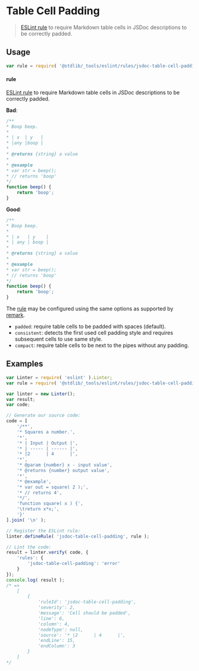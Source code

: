 <!--

@license Apache-2.0

Copyright (c) 2018 The Stdlib Authors.

Licensed under the Apache License, Version 2.0 (the "License");
you may not use this file except in compliance with the License.
You may obtain a copy of the License at

   http://www.apache.org/licenses/LICENSE-2.0

Unless required by applicable law or agreed to in writing, software
distributed under the License is distributed on an "AS IS" BASIS,
WITHOUT WARRANTIES OR CONDITIONS OF ANY KIND, either express or implied.
See the License for the specific language governing permissions and
limitations under the License.

-->

# Table Cell Padding

> [ESLint rule][eslint-rules] to require Markdown table cells in JSDoc descriptions to be correctly padded.

<section class="intro">

</section>

<!-- /.intro -->

<section class="usage">

## Usage

```javascript
var rule = require( '@stdlib/_tools/eslint/rules/jsdoc-table-cell-padding' );
```

#### rule

[ESLint rule][eslint-rules] to require Markdown table cells in JSDoc descriptions to be correctly padded.

**Bad**:

<!-- eslint-disable stdlib/jsdoc-table-cell-padding, stdlib/jsdoc-markdown-remark -->

```javascript
/**
* Boop beep.
*
* | x  | y   |
* |any |boop |
*
* @returns {string} a value
*
* @example
* var str = beep();
* // returns 'boop'
*/
function beep() {
    return 'boop';
}
```

**Good**:

```javascript
/**
* Boop beep.
*
* | x   | y    |
* | any | boop |
*
* @returns {string} a value
*
* @example
* var str = beep();
* // returns 'boop'
*/
function beep() {
    return 'boop';
}
```

The [rule][eslint-rules] may be configured using the same options as supported by [remark][remark-lint-table-cell-padding]. 

-   `padded`: require table cells to be padded with spaces (default).
-   `consistent`:  detects the first used cell padding style and requires subsequent cells to use same style.
-   `compact`: require table cells to be next to the pipes without any padding.

</section>

<!-- /.usage -->

<section class="examples">

## Examples

<!-- eslint no-undef: "error" -->

```javascript
var Linter = require( 'eslint' ).Linter;
var rule = require( '@stdlib/_tools/eslint/rules/jsdoc-table-cell-padding' );

var linter = new Linter();
var result;
var code;

// Generate our source code:
code = [
    '/**',
    '* Squares a number.',
    '*',
    '* | Input | Output |',
    '* | ----- | ------ |',
    '* |2      | 4      |',
    '*',
    '* @param {number} x - input value',
    '* @returns {number} output value',
    '*',
    '* @example',
    '* var out = square( 2 );',
    '* // returns 4',
    '*/',
    'function square( x ) {',
    '\treturn x*x;',
    '}'
].join( '\n' );

// Register the ESLint rule:
linter.defineRule( 'jsdoc-table-cell-padding', rule );

// Lint the code:
result = linter.verify( code, {
    'rules': {
        'jsdoc-table-cell-padding': 'error'
    }
});
console.log( result );
/* =>
    [
        {
            'ruleId': 'jsdoc-table-cell-padding',
            'severity': 2,
            'message': 'Cell should be padded',
            'line': 6,
            'column': 4,
            'nodeType': null,
            'source': '* |2      | 4      |',
            'endLine': 15,
            'endColumn': 3
        }
    ]
*/
```

</section>

<!-- /.examples -->

<!-- Section for related `stdlib` packages. Do not manually edit this section, as it is automatically populated. -->

<section class="related">

</section>

<!-- /.related -->

<!-- Section for all links. Make sure to keep an empty line after the `section` element and another before the `/section` close. -->

<section class="links">

[eslint-rules]: https://eslint.org/docs/developer-guide/working-with-rules

[remark-lint-table-cell-padding]: https://github.com/remarkjs/remark-lint/tree/19150d94f89f7a0d94d083417890236d11839641/packages/remark-lint-table-cell-padding

</section>

<!-- /.links -->
